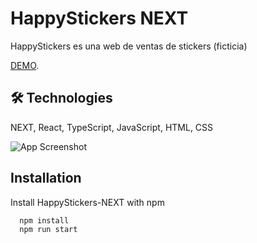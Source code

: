 
# HappyStickers NEXT

HappyStickers es una web de ventas de stickers (ficticia)

[DEMO](https://happy-stickers-next.vercel.app).

## 🛠 Technologies
NEXT, React, TypeScript, JavaScript, HTML, CSS

![App Screenshot](https://res.cloudinary.com/max-wolts/image/upload/v1672951263/projects/github-screen/desktop-happy_zebo45.png)

## Installation

Install HappyStickers-NEXT with npm

```bash
  npm install
  npm run start
```
    

